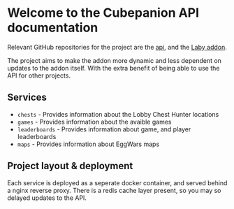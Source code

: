 # Welcome to the Cubepanion API documentation

Relevant GitHub repositories for the project are the [api](https://github.com/Fesaa/CubepanionAPI), and the [Laby addon](https://github.com/Fesaa/Cubepanion).

The project aims to make the addon more dynamic and less dependent on updates to the addon itself. With the extra benefit of being able to use the API for other projects.

## Services

- `chests` - Provides information about the Lobby Chest Hunter locations
- `games` - Provides information about the avaible games
- `leaderboards` - Provides information about game, and player leaderboards
- `maps` - Provides information about EggWars maps

## Project layout & deployment

Each service is deployed as a seperate docker container, and served behind a nginx reverse proxy. There is a redis cache layer present, so you may so delayed updates to the API.
